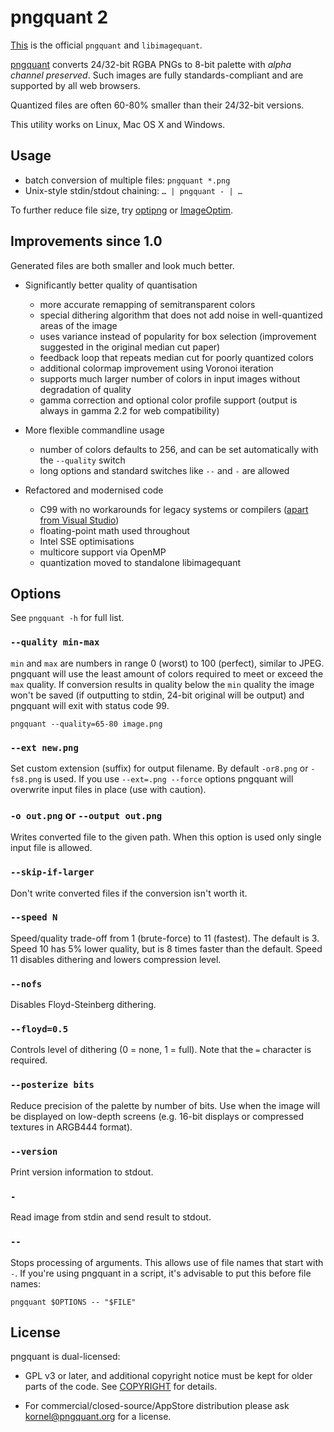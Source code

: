 # pngquant 2

[This](https://github.com/pornel/pngquant) is the official `pngquant` and `libimagequant`.

[pngquant](https://pngquant.org) converts 24/32-bit RGBA PNGs to 8-bit palette with *alpha channel preserved*.
Such images are fully standards-compliant and are supported by all web browsers.

Quantized files are often 60-80% smaller than their 24/32-bit versions.

This utility works on Linux, Mac OS X and Windows.

## Usage

- batch conversion of multiple files: `pngquant *.png`
- Unix-style stdin/stdout chaining: `… | pngquant - | …`

To further reduce file size, try [optipng](http://optipng.sourceforge.net) or [ImageOptim](https://imageoptim.com).

## Improvements since 1.0

Generated files are both smaller and look much better.

* Significantly better quality of quantisation

  - more accurate remapping of semitransparent colors
  - special dithering algorithm that does not add noise in well-quantized areas of the image
  - uses variance instead of popularity for box selection (improvement suggested in the original median cut paper)
  - feedback loop that repeats median cut for poorly quantized colors
  - additional colormap improvement using Voronoi iteration
  - supports much larger number of colors in input images without degradation of quality
  - gamma correction and optional color profile support (output is always in gamma 2.2 for web compatibility)

* More flexible commandline usage

  - number of colors defaults to 256, and can be set automatically with the `--quality` switch
  - long options and standard switches like `--` and `-` are allowed

* Refactored and modernised code

  - C99 with no workarounds for legacy systems or compilers ([apart from Visual Studio](https://github.com/pornel/pngquant/tree/msvc))
  - floating-point math used throughout
  - Intel SSE optimisations
  - multicore support via OpenMP
  - quantization moved to standalone libimagequant

## Options

See `pngquant -h` for full list.

### `--quality min-max`

`min` and `max` are numbers in range 0 (worst) to 100 (perfect), similar to JPEG. pngquant will use the least amount of colors required to meet or exceed the `max` quality. If conversion results in quality below the `min` quality the image won't be saved (if outputting to stdin, 24-bit original will be output) and pngquant will exit with status code 99.

    pngquant --quality=65-80 image.png

### `--ext new.png`

Set custom extension (suffix) for output filename. By default `-or8.png` or `-fs8.png` is used. If you use `--ext=.png --force` options pngquant will overwrite input files in place (use with caution).

### `-o out.png` or `--output out.png`

Writes converted file to the given path. When this option is used only single input file is allowed.

### `--skip-if-larger`

Don't write converted files if the conversion isn't worth it.

### `--speed N`

Speed/quality trade-off from 1 (brute-force) to 11 (fastest). The default is 3. Speed 10 has 5% lower quality, but is 8 times faster than the default. Speed 11 disables dithering and lowers compression level.

### `--nofs`

Disables Floyd-Steinberg dithering.

### `--floyd=0.5`

Controls level of dithering (0 = none, 1 = full). Note that the `=` character is required.

### `--posterize bits`

Reduce precision of the palette by number of bits. Use when the image will be displayed on low-depth screens (e.g. 16-bit displays or compressed textures in ARGB444 format).

### `--version`

Print version information to stdout.

### `-`

Read image from stdin and send result to stdout.

### `--`

Stops processing of arguments. This allows use of file names that start with `-`. If you're using pngquant in a script, it's advisable to put this before file names:

    pngquant $OPTIONS -- "$FILE"

## License

pngquant is dual-licensed:

* GPL v3 or later, and additional copyright notice must be kept for older parts of the code. See [COPYRIGHT](https://github.com/pornel/pngquant/blob/master/COPYRIGHT) for details.

* For commercial/closed-source/AppStore distribution please ask kornel@pngquant.org for a license.
